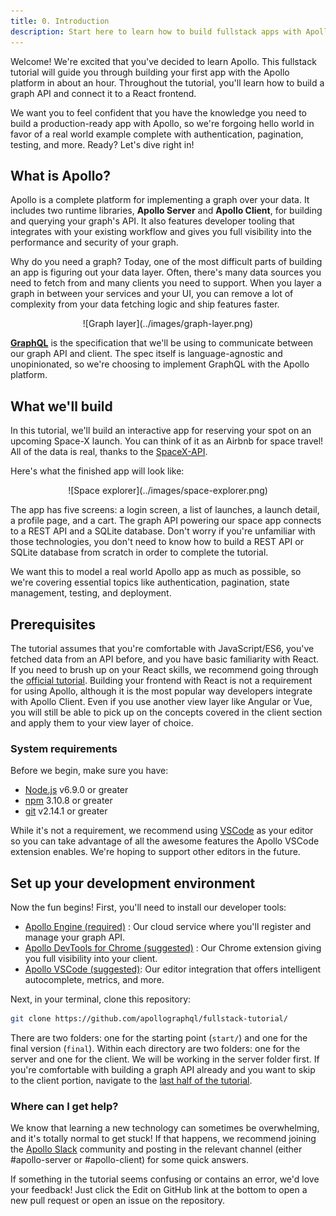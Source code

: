 ```yaml
---
title: 0. Introduction
description: Start here to learn how to build fullstack apps with Apollo
---
```


Welcome! We're excited that you've decided to learn Apollo. This fullstack tutorial will guide you through building your first app with the Apollo platform in about an hour. Throughout the tutorial, you'll learn how to build a graph API and connect it to a React frontend.

We want you to feel confident that you have the knowledge you need to build a production-ready app with Apollo, so we're forgoing hello world in favor of a real world example complete with authentication, pagination, testing, and more. Ready? Let's dive right in!

<h2 id="what-is-apollo">What is Apollo?</h2>

Apollo is a complete platform for implementing a graph over your data. It includes two runtime libraries, **Apollo Server** and **Apollo Client**, for building and querying your graph's API. It also features developer tooling that integrates with your existing workflow and gives you full visibility into the performance and security of your graph.

Why do you need a graph? Today, one of the most difficult parts of building an app is figuring out your data layer. Often, there's many data sources you need to fetch from and many clients you need to support. When you layer a graph in between your services and your UI, you can remove a lot of complexity from your data fetching logic and ship features faster.

<div style="text-align:center">
![Graph layer](../images/graph-layer.png)
</div>

**[GraphQL](https://www.graphql.org/)** is the specification that we'll be using to communicate between our graph API and client. The spec itself is language-agnostic and unopinionated, so we're choosing to implement GraphQL with the Apollo platform.

<h2 id="tutorial-app">What we'll build</h2>

In this tutorial, we'll build an interactive app for reserving your spot on an upcoming Space-X launch. You can think of it as an Airbnb for space travel! All of the data is real, thanks to the [SpaceX-API](https://github.com/r-spacex/SpaceX-API).

Here's what the finished app will look like:

<div style="text-align:center">
![Space explorer](../images/space-explorer.png)
</div>

The app has five screens: a login screen, a list of launches, a launch detail, a profile page, and a cart. The graph API powering our space app connects to a REST API and a SQLite database. Don't worry if you're unfamiliar with those technologies, you don't need to know how to build a REST API or SQLite database from scratch in order to complete the tutorial.

We want this to model a real world Apollo app as much as possible, so we're covering essential topics like authentication, pagination, state management, testing, and deployment.

<h2 id="prerequisites">Prerequisites</h2>

The tutorial assumes that you're comfortable with JavaScript/ES6, you've fetched data from an API before, and you have basic familiarity with React. If you need to brush up on your React skills, we recommend going through the [official tutorial](https://reactjs.org/tutorial/tutorial.html). Building your frontend with React is not a requirement for using Apollo, although it is the most popular way developers integrate with Apollo Client. Even if you use another view layer like Angular or Vue, you will still be able to pick up on the concepts covered in the client section and apply them to your view layer of choice.

<h3 id="system-requirements">System requirements</h3>

Before we begin, make sure you have:
- [Node.js](https://nodejs.org/) v6.9.0 or greater
- [npm](https://www.npmjs.com/) 3.10.8 or greater
- [git](https://git-scm.com/) v2.14.1 or greater

While it's not a requirement, we recommend using [VSCode](https://code.visualstudio.com/) as your editor so you can take advantage of all the awesome features the Apollo VSCode extension enables. We're hoping to support other editors in the future.

<h2 id="dev-environment">Set up your development environment</h2>

Now the fun begins! First, you'll need to install our developer tools:
- [Apollo Engine (required)](https://engine.apollographql.com) : Our cloud service where you'll register and manage your graph API.
- [Apollo DevTools for Chrome (suggested)](https://chrome.google.com/webstore/detail/apollo-client-developer-t/jdkknkkbebbapilgoeccciglkfbmbnfm) : Our Chrome extension giving you full visibility into your client.
- [Apollo VSCode (suggested)](https://marketplace.visualstudio.com/items?itemName=apollographql.vscode-apollo): Our editor integration that offers intelligent autocomplete, metrics, and more.

Next, in your terminal, clone this repository:

```bash
git clone https://github.com/apollographql/fullstack-tutorial/
```

There are two folders: one for the starting point (`start/`) and one for the final version (`final`). Within each directory are two folders: one for the server and one for the client. We will be working in the server folder first. If you're comfortable with building a graph API already and you want to skip to the client portion, navigate to the [last half of the tutorial](./client.html).

<!--
TODO: Add in this section after Apollo VSCode works for server development
<h3 id="vscode">Configure Apollo VSCode</h3> -->

<h3 id="help">Where can I get help?</h3>

We know that learning a new technology can sometimes be overwhelming, and it's totally normal to get stuck! If that happens, we recommend joining the [Apollo Slack](https://www.apollographql.com/slack) community and posting in the relevant channel (either #apollo-server or #apollo-client) for some quick answers.

If something in the tutorial seems confusing or contains an error, we'd love your feedback! Just click the Edit on GitHub link at the bottom to open a new pull request or open an issue on the repository.